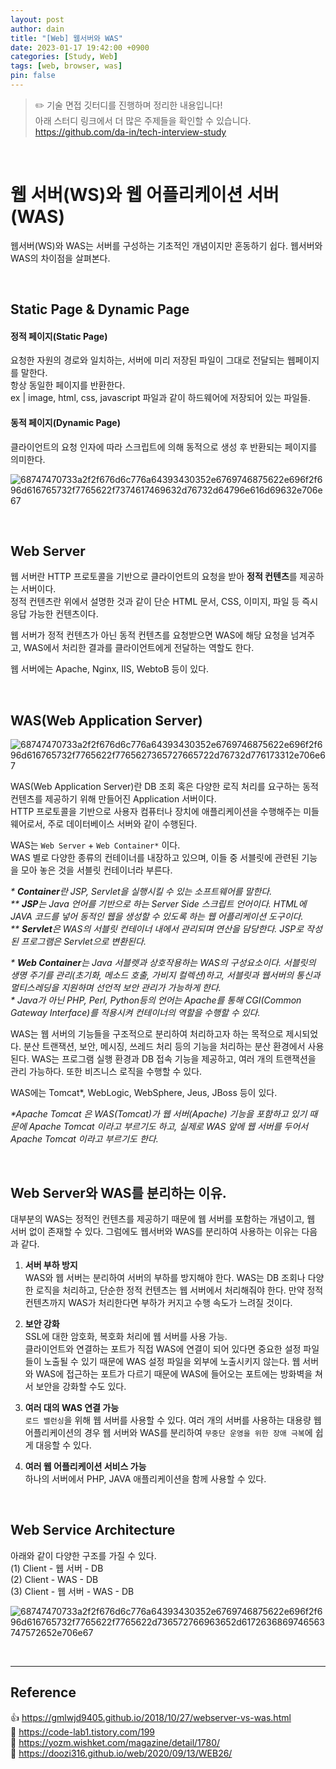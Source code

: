 ```yaml
---
layout: post
author: dain
title: "[Web] 웹서버와 WAS"
date: 2023-01-17 19:42:00 +0900
categories: [Study, Web]
tags: [web, browser, was]
pin: false
---
```


> ✏️ 기술 면접 깃터디를 진행하며 정리한 내용입니다!  
> 아래 스터디 링크에서 더 많은 주제들을 확인할 수 있습니다.  
> https://github.com/da-in/tech-interview-study

<br/>

# 웹 서버(WS)와 웹 어플리케이션 서버(WAS)

웹서버(WS)와 WAS는 서버를 구성하는 기초적인 개념이지만 혼동하기 쉽다. 웹서버와 WAS의 차이점을 살펴본다.

<br/>

## Static Page & Dynamic Page

#### 정적 페이지(Static Page)

요청한 자원의 경로와 일치하는, 서버에 미리 저장된 파일이 그대로 전달되는 웹페이지를 말한다.  
항상 동일한 페이지를 반환한다.  
ex | image, html, css, javascript 파일과 같이 하드웨어에 저장되어 있는 파일들.

#### 동적 페이지(Dynamic Page)

클라이언트의 요청 인자에 따라 스크립트에 의해 동적으로 생성 후 반환되는 페이지를 의미한다.

![68747470733a2f2f676d6c776a64393430352e6769746875622e696f2f696d616765732f7765622f7374617469632d76732d64796e616d69632e706e67](https://user-images.githubusercontent.com/66757141/207196961-3209cb84-7a12-455f-b496-3dae343526e6.png)

<br/>

## Web Server

웹 서버란 HTTP 프로토콜을 기반으로 클라이언트의 요청을 받아 **정적 컨텐츠**를 제공하는 서버이다.  
정적 컨텐츠란 위에서 설명한 것과 같이 단순 HTML 문서, CSS, 이미지, 파일 등 즉시 응답 가능한 컨텐츠이다.

웹 서버가 정적 컨텐츠가 아닌 동적 컨텐츠를 요청받으면 WAS에 해당 요청을 넘겨주고, WAS에서 처리한 결과를 클라이언트에게 전달하는 역할도 한다.

웹 서버에는 Apache, Nginx, IIS, WebtoB 등이 있다.

<br/>

## WAS(Web Application Server)

![68747470733a2f2f676d6c776a64393430352e6769746875622e696f2f696d616765732f7765622f7765627365727665722d76732d776173312e706e67](https://user-images.githubusercontent.com/66757141/207196948-32b1f31c-1ccc-4a54-a375-6690f49657a9.png)

WAS(Web Application Server)란 DB 조회 혹은 다양한 로직 처리를 요구하는 동적 컨텐츠를 제공하기 위해 만들어진 Application 서버이다.  
HTTP 프로토콜을 기반으로 사용자 컴퓨터나 장치에 애플리케이션을 수행해주는 미들웨어로서, 주로 데이터베이스 서버와 같이 수행된다.

WAS는 `Web Server` + `Web Container*` 이다.  
WAS 별로 다양한 종류의 컨테이너를 내장하고 있으며, 이들 중 서블릿에 관련된 기능을 모아 놓은 것을 서블릿 컨테이너라 부른다.

_\* **Container**란 JSP, Servlet을 실행시킬 수 있는 소프트웨어를 말한다._  
_\*\* **JSP**는 Java 언어를 기반으로 하는 Server Side 스크립트 언어이다. HTML에 JAVA 코드를 넣어 동적인 웹을 생성할 수 있도록 하는 웹 어플리케이션 도구이다._  
_\*\* **Servlet**은 WAS의 서블릿 컨테이너 내에서 관리되며 연산을 담당한다. JSP로 작성된 프로그램은 Servlet으로 변환된다._

_\* **Web Container**는 Java 서블렛과 상호작용하는 WAS의 구성요소이다. 서블릿의 생명 주기를 관리(초기화, 메소드 호출, 가비지 컬렉션)하고, 서블릿과 웹서버의 통신과 멀티스레딩을 지원하며 선언적 보안 관리가 가능하게 한다._  
_\* Java가 아닌 PHP, Perl, Python등의 언어는 Apache를 통해 CGI(Common Gateway Interface)를 적용시켜 컨테이너의 역할을 수행할 수 있다._

WAS는 웹 서버의 기능들을 구조적으로 분리하여 처리하고자 하는 목적으로 제시되었다. 분산 트랜잭션, 보안, 메시징, 쓰레드 처리 등의 기능을 처리하는 분산 환경에서 사용된다. WAS는 프로그램 실행 환경과 DB 접속 기능을 제공하고, 여러 개의 트랜잭션을 관리 가능하다. 또한 비즈니스 로직을 수행할 수 있다.

WAS에는 Tomcat\*, WebLogic, WebSphere, Jeus, JBoss 등이 있다.

_\*Apache Tomcat 은 WAS(Tomcat)가 웹 서버(Apache) 기능을 포함하고 있기 때문에 Apache Tomcat 이라고 부르기도 하고, 실제로 WAS 앞에 웹 서버를 두어서 Apache Tomcat 이라고 부르기도 한다._

<br/>

## Web Server와 WAS를 분리하는 이유.

대부분의 WAS는 정적인 컨텐츠를 제공하기 때문에 웹 서버를 포함하는 개념이고, 웹 서버 없이 존재할 수 있다. 그럼에도 웹서버와 WAS를 분리하여 사용하는 이유는 다음과 같다.

1. **서버 부하 방지**  
   WAS와 웹 서버는 분리하여 서버의 부하를 방지해야 한다. WAS는 DB 조회나 다양한 로직을 처리하고, 단순한 정적 컨텐츠는 웹 서버에서 처리해줘야 한다. 만약 정적 컨텐츠까지 WAS가 처리한다면 부하가 커지고 수행 속도가 느려질 것이다.

2. **보안 강화**  
   SSL에 대한 암호화, 복호화 처리에 웹 서버를 사용 가능.  
   클라이언트와 연결하는 포트가 직접 WAS에 연결이 되어 있다면 중요한 설정 파일들이 노출될 수 있기 때문에 WAS 설정 파일을 외부에 노출시키지 않는다.
   웹 서버와 WAS에 접근하는 포트가 다르기 때문에 WAS에 들어오는 포트에는 방화벽을 쳐서 보안을 강화할 수도 있다.

3. **여러 대의 WAS 연결 가능**  
   `로드 밸런싱`을 위해 웹 서버를 사용할 수 있다. 여러 개의 서버를 사용하는 대용량 웹 어플리케이션의 경우 웹 서버와 WAS를 분리하여 `무중단 운영을 위한 장애 극복`에 쉽게 대응할 수 있다.

4. **여러 웹 어플리케이션 서비스 가능**  
   하나의 서버에서 PHP, JAVA 애플리케이션을 함께 사용할 수 있다.

<br/>

## Web Service Architecture

아래와 같이 다양한 구조를 가질 수 있다.  
(1) Client - 웹 서버 - DB  
(2) Client - WAS - DB  
(3) Client - 웹 서버 - WAS - DB

![68747470733a2f2f676d6c776a64393430352e6769746875622e696f2f696d616765732f7765622f7765622d736572766963652d6172636869746563747572652e706e67](https://user-images.githubusercontent.com/66757141/207196924-7ef2ded5-aa38-43a5-962a-fe0fbbdb288b.png)

<br/>

---

## Reference

👍 https://gmlwjd9405.github.io/2018/10/27/webserver-vs-was.html  
📄 https://code-lab1.tistory.com/199  
📄 https://yozm.wishket.com/magazine/detail/1780/  
📄 https://doozi316.github.io/web/2020/09/13/WEB26/
